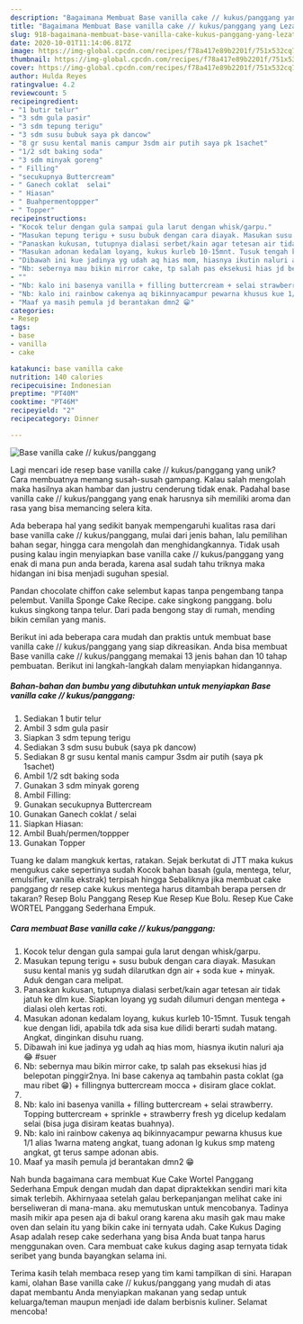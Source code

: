```yaml
---
description: "Bagaimana Membuat Base vanilla cake // kukus/panggang yang Lezat Sekali"
title: "Bagaimana Membuat Base vanilla cake // kukus/panggang yang Lezat Sekali"
slug: 918-bagaimana-membuat-base-vanilla-cake-kukus-panggang-yang-lezat-sekali
date: 2020-10-01T11:14:06.817Z
image: https://img-global.cpcdn.com/recipes/f78a417e89b2201f/751x532cq70/base-vanilla-cake-kukuspanggang-foto-resep-utama.jpg
thumbnail: https://img-global.cpcdn.com/recipes/f78a417e89b2201f/751x532cq70/base-vanilla-cake-kukuspanggang-foto-resep-utama.jpg
cover: https://img-global.cpcdn.com/recipes/f78a417e89b2201f/751x532cq70/base-vanilla-cake-kukuspanggang-foto-resep-utama.jpg
author: Hulda Reyes
ratingvalue: 4.2
reviewcount: 5
recipeingredient:
- "1 butir telur"
- "3 sdm gula pasir"
- "3 sdm tepung terigu"
- "3 sdm susu bubuk saya pk dancow"
- "8 gr susu kental manis campur 3sdm air putih saya pk 1sachet"
- "1/2 sdt baking soda"
- "3 sdm minyak goreng"
- " Filling"
- "secukupnya Buttercream"
- " Ganech coklat  selai"
- " Hiasan"
- " Buahpermentoppper"
- " Topper"
recipeinstructions:
- "Kocok telur dengan gula sampai gula larut dengan whisk/garpu."
- "Masukan tepung terigu + susu bubuk dengan cara diayak. Masukan susu kental manis yg sudah dilarutkan dgn air + soda kue + minyak. Aduk dengan cara melipat."
- "Panaskan kukusan, tutupnya dialasi serbet/kain agar tetesan air tidak jatuh ke dlm kue. Siapkan loyang yg sudah dilumuri dengan mentega + dialasi oleh kertas roti."
- "Masukan adonan kedalam loyang, kukus kurleb 10-15mnt. Tusuk tengah kue dengan lidi, apabila tdk ada sisa kue dilidi berarti sudah matang. Angkat, dinginkan disuhu ruang."
- "Dibawah ini kue jadinya yg udah aq hias mom, hiasnya ikutin naluri aja 😂 #suer"
- "Nb: sebernya mau bikin mirror cake, tp salah pas eksekusi hias jd belepotan pinggir2nya. Ini base cakenya aq tambahin pasta coklat (ga mau ribet 😁) + fillingnya buttercream mocca + disiram glace coklat."
- ""
- "Nb: kalo ini basenya vanilla + filling buttercream + selai strawberry. Topping buttercream + sprinkle + strawberry fresh yg dicelup kedalam selai (bisa juga disiram keatas buahnya)."
- "Nb: kalo ini rainbow cakenya aq bikinnyacampur pewarna khusus kue 1/1 alias 1warna mateng angkat, tuang adonan lg kukus smp mateng angkat, gt terus sampe adonan abis."
- "Maaf ya masih pemula jd berantakan dmn2 😁"
categories:
- Resep
tags:
- base
- vanilla
- cake

katakunci: base vanilla cake 
nutrition: 140 calories
recipecuisine: Indonesian
preptime: "PT40M"
cooktime: "PT46M"
recipeyield: "2"
recipecategory: Dinner

---
```



![Base vanilla cake // kukus/panggang](https://img-global.cpcdn.com/recipes/f78a417e89b2201f/751x532cq70/base-vanilla-cake-kukuspanggang-foto-resep-utama.jpg)

Lagi mencari ide resep base vanilla cake // kukus/panggang yang unik? Cara membuatnya memang susah-susah gampang. Kalau salah mengolah maka hasilnya akan hambar dan justru cenderung tidak enak. Padahal base vanilla cake // kukus/panggang yang enak harusnya sih memiliki aroma dan rasa yang bisa memancing selera kita.

Ada beberapa hal yang sedikit banyak mempengaruhi kualitas rasa dari base vanilla cake // kukus/panggang, mulai dari jenis bahan, lalu pemilihan bahan segar, hingga cara mengolah dan menghidangkannya. Tidak usah pusing kalau ingin menyiapkan base vanilla cake // kukus/panggang yang enak di mana pun anda berada, karena asal sudah tahu triknya maka hidangan ini bisa menjadi suguhan spesial.

Pandan chocolate chiffon cake selembut kapas tanpa pengembang tanpa pelembut. Vanilla Sponge Cake Recipe. cake singkong panggang. bolu kukus singkong tanpa telur. Dari pada bengong stay di rumah, mending bikin cemilan yang manis.


Berikut ini ada beberapa cara mudah dan praktis untuk membuat base vanilla cake // kukus/panggang yang siap dikreasikan. Anda bisa membuat Base vanilla cake // kukus/panggang memakai 13 jenis bahan dan 10 tahap pembuatan. Berikut ini langkah-langkah dalam menyiapkan hidangannya.

<!--inarticleads1-->

##### Bahan-bahan dan bumbu yang dibutuhkan untuk menyiapkan Base vanilla cake // kukus/panggang:

1. Sediakan 1 butir telur
1. Ambil 3 sdm gula pasir
1. Siapkan 3 sdm tepung terigu
1. Sediakan 3 sdm susu bubuk (saya pk dancow)
1. Sediakan 8 gr susu kental manis campur 3sdm air putih (saya pk 1sachet)
1. Ambil 1/2 sdt baking soda
1. Gunakan 3 sdm minyak goreng
1. Ambil  Filling:
1. Gunakan secukupnya Buttercream
1. Gunakan  Ganech coklat / selai
1. Siapkan  Hiasan:
1. Ambil  Buah/permen/toppper
1. Gunakan  Topper


Tuang ke dalam mangkuk kertas, ratakan. Sejak berkutat di JTT maka kukus mengukus cake sepertinya sudah Kocok bahan basah (gula, mentega, telur, emulsifier, vanilla ekstrak) terpisah hingga Sebaliknya jika membuat cake panggang dr resep cake kukus mentega harus ditambah berapa persen dr takaran? Resep Bolu Panggang Resep Kue Resep Kue Bolu. Resep Kue Cake WORTEL Panggang Sederhana Empuk. 

<!--inarticleads2-->

##### Cara membuat Base vanilla cake // kukus/panggang:

1. Kocok telur dengan gula sampai gula larut dengan whisk/garpu.
1. Masukan tepung terigu + susu bubuk dengan cara diayak. Masukan susu kental manis yg sudah dilarutkan dgn air + soda kue + minyak. Aduk dengan cara melipat.
1. Panaskan kukusan, tutupnya dialasi serbet/kain agar tetesan air tidak jatuh ke dlm kue. Siapkan loyang yg sudah dilumuri dengan mentega + dialasi oleh kertas roti.
1. Masukan adonan kedalam loyang, kukus kurleb 10-15mnt. Tusuk tengah kue dengan lidi, apabila tdk ada sisa kue dilidi berarti sudah matang. Angkat, dinginkan disuhu ruang.
1. Dibawah ini kue jadinya yg udah aq hias mom, hiasnya ikutin naluri aja 😂 #suer
1. Nb: sebernya mau bikin mirror cake, tp salah pas eksekusi hias jd belepotan pinggir2nya. Ini base cakenya aq tambahin pasta coklat (ga mau ribet 😁) + fillingnya buttercream mocca + disiram glace coklat.
1. 
1. Nb: kalo ini basenya vanilla + filling buttercream + selai strawberry. Topping buttercream + sprinkle + strawberry fresh yg dicelup kedalam selai (bisa juga disiram keatas buahnya).
1. Nb: kalo ini rainbow cakenya aq bikinnyacampur pewarna khusus kue 1/1 alias 1warna mateng angkat, tuang adonan lg kukus smp mateng angkat, gt terus sampe adonan abis.
1. Maaf ya masih pemula jd berantakan dmn2 😁


Nah bunda bagaimana cara membuat Kue Cake Wortel Panggang Sederhana Empuk dengan mudah dan dapat dipraktekkan sendiri mari kita simak terlebih. Akhirnyaaa setelah galau berkepanjangan melihat cake ini berseliweran di mana-mana. aku memutuskan untuk mencobanya. Tadinya masih mikir apa pesen aja di bakul orang karena aku masih gak mau make oven dan selain itu yang bikin cake ini ternyata udah. Cake Kukus Daging Asap adalah resep cake sederhana yang bisa Anda buat tanpa harus menggunakan oven. Cara membuat cake kukus daging asap ternyata tidak seribet yang bunda bayangkan selama ini. 

Terima kasih telah membaca resep yang tim kami tampilkan di sini. Harapan kami, olahan Base vanilla cake // kukus/panggang yang mudah di atas dapat membantu Anda menyiapkan makanan yang sedap untuk keluarga/teman maupun menjadi ide dalam berbisnis kuliner. Selamat mencoba!
